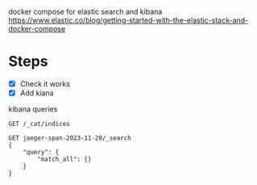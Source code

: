 docker compose for elastic search and kibana 
https://www.elastic.co/blog/getting-started-with-the-elastic-stack-and-docker-compose 
# Steps 
- [x] Check it works 
- [x] Add kiana

kibana queries
```
GET /_cat/indices

GET jaeger-span-2023-11-20/_search
{
    "query": {
        "match_all": {}
    }
}
```


